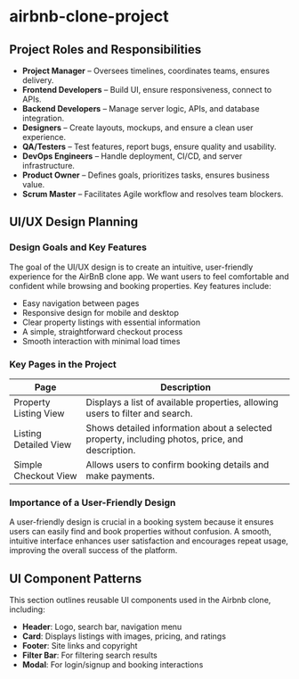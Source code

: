 # airbnb-clone-project

## Project Roles and Responsibilities

- **Project Manager** – Oversees timelines, coordinates teams, ensures delivery.
- **Frontend Developers** – Build UI, ensure responsiveness, connect to APIs.
- **Backend Developers** – Manage server logic, APIs, and database integration.
- **Designers** – Create layouts, mockups, and ensure a clean user experience.
- **QA/Testers** – Test features, report bugs, ensure quality and usability.
- **DevOps Engineers** – Handle deployment, CI/CD, and server infrastructure.
- **Product Owner** – Defines goals, prioritizes tasks, ensures business value.
- **Scrum Master** – Facilitates Agile workflow and resolves team blockers.

## UI/UX Design Planning

### Design Goals and Key Features

The goal of the UI/UX design is to create an intuitive, user-friendly experience for the AirBnB clone app. We want users to feel comfortable and confident while browsing and booking properties. Key features include:

- Easy navigation between pages
- Responsive design for mobile and desktop
- Clear property listings with essential information
- A simple, straightforward checkout process
- Smooth interaction with minimal load times

### Key Pages in the Project

| Page                  | Description                                                                                     |
| --------------------- | ----------------------------------------------------------------------------------------------- |
| Property Listing View | Displays a list of available properties, allowing users to filter and search.                   |
| Listing Detailed View | Shows detailed information about a selected property, including photos, price, and description. |
| Simple Checkout View  | Allows users to confirm booking details and make payments.                                      |

### Importance of a User-Friendly Design

A user-friendly design is crucial in a booking system because it ensures users can easily find and book properties without confusion. A smooth, intuitive interface enhances user satisfaction and encourages repeat usage, improving the overall success of the platform.

## UI Component Patterns

This section outlines reusable UI components used in the Airbnb clone, including:

- **Header**: Logo, search bar, navigation menu
- **Card**: Displays listings with images, pricing, and ratings
- **Footer**: Site links and copyright
- **Filter Bar**: For filtering search results
- **Modal**: For login/signup and booking interactions
